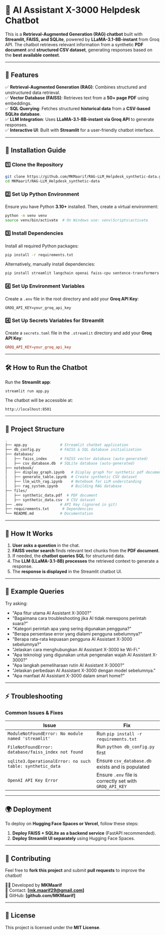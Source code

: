 ﻿
# 🤖 AI Assistant X-3000 Helpdesk Chatbot

This is a **Retrieval-Augmented Generation (RAG) chatbot** built with **Streamlit, FAISS, and SQLite**, powered by **LLaMA-3.1-8B-instant** from Groq API. The chatbot retrieves relevant information from a synthetic **PDF document** and **structured CSV dataset**, generating responses based on the **best available context**.

---

## 📌 Features
✅ **Retrieval-Augmented Generation (RAG)**: Combines structured and unstructured data retrieval.  
✅ **Vector Database (FAISS)**: Retrieves text from a **50+ page PDF** using embeddings.  
✅ **SQL Querying**: Fetches structured **historical data** from a **CSV-based SQLite database**.  
✅ **LLM Integration**: Uses **LLaMA-3.1-8B-instant via Groq API** to generate responses.  
✅ **Interactive UI**: Built with **Streamlit** for a user-friendly chatbot interface.  

---

## 🚀 **Installation Guide**
### **1️⃣ Clone the Repository**
```bash
git clone https://github.com/MKMaarif/RAG-LLM_Helpdesk_synthetic-data.git
cd MKMaarif/RAG-LLM_Helpdesk_synthetic-data
```

### **2️⃣ Set Up Python Environment**
Ensure you have Python **3.10+** installed. Then, create a virtual environment:

```bash
python -m venv venv
source venv/bin/activate  # On Windows use: venv\Scripts\activate
```

### **3️⃣ Install Dependencies**
Install all required Python packages:

```bash
pip install -r requirements.txt
```

Alternatively, manually install dependencies:

```bash
pip install streamlit langchain openai faiss-cpu sentence-transformers pandas sqlite3 pymupdf
```

### **4️⃣ Set Up Environment Variables**
Create a `.env` file in the root directory and add your **Groq API Key**:

```env
GROQ_API_KEY=your_groq_api_key
```

### **4️⃣ Set Up Secrets Variables for Streamlit**
Create a `secrets.toml` file in the `.streamlit` directory and add your **Groq API Key**:

```toml
GROQ_API_KEY=your_groq_api_key
```

---

## 🛠 **How to Run the Chatbot**

Run the **Streamlit app**:
```bash
streamlit run app.py
```

The chatbot will be accessible at:
```
http://localhost:8501
```

---

## 📜 **Project Structure**
```bash
.
├── app.py               # Streamlit chatbot application
├── db_config.py         # FAISS & SQL database initialization
├── database/
│   ├── faiss_index      # FAISS vector database (auto-generated)
│   ├── csv_database.db  # SQLite database (auto-generated)
├── notebook/
│   ├── display_graph.ipynb   # Display graph for synthetic pdf document
│   ├── generate_table.ipynb  # Create synthetic CSV dataset
│   ├── llm_with_rag.ipynb    # Notebook for LLM understanding
│   ├── rag_system.ipynb      # Building RAG database
├── files/
│   ├── synthetic_data.pdf  # PDF document
│   ├── synthetic_data.csv  # CSV dataset
├── .env                 # API Key (ignored in git)
├── requirements.txt      # Dependencies
└── README.md            # Documentation
```

---

## 🎯 **How It Works**
1. **User asks a question** in the chat.
2. **FAISS vector search** finds relevant text chunks from the **PDF document**.
3. If needed, the **chatbot queries SQL** for structured data.
4. The **LLM (LLaMA-3.1-8B) processes** the retrieved context to generate a response.
5. The **response is displayed** in the Streamlit chatbot UI.

---

## 📌 **Example Queries**
Try asking:
- "Apa fitur utama AI Assistant X-3000?"
- "Bagaimana cara troubleshooting jika AI tidak merespons perintah suara?"
- "Kategori perintah apa yang sering digunakan pengguna?"
- "Berapa persentase error yang dialami pengguna sebelumnya?"
- "Berapa rata-rata kepuasan pengguna AI Assistant X-3000 sebelumnya?"
- "Jelaskan cara menghubungkan AI Assistant X-3000 ke Wi-Fi."
- "Apa teknologi yang digunakan untuk pengenalan wajah AI Assistant X-3000?"
- "Apa langkah pemeliharaan rutin AI Assistant X-3000?"
- "Jelaskan perbedaan AI Assistant X-3000 dengan model sebelumnya."
- "Apa manfaat AI Assistant X-3000 dalam smart home?"

---

## ⚡ **Troubleshooting**
### **Common Issues & Fixes**
| Issue | Fix |
|-------|-----|
| `ModuleNotFoundError: No module named 'streamlit'` | Run `pip install -r requirements.txt` |
| `FileNotFoundError: database/faiss_index not found` | Run `python db_config.py` first |
| `sqlite3.OperationalError: no such table: synthetic_data` | Ensure `csv_database.db` exists and is populated |
| `OpenAI API Key Error` | Ensure `.env` file is correctly set with `GROQ_API_KEY` |

---

## 🌍 **Deployment**
To deploy on **Hugging Face Spaces or Vercel**, follow these steps:
1. **Deploy FAISS + SQLite as a backend service** (FastAPI recommended).
2. **Deploy Streamlit UI separately** using Hugging Face Spaces.

---

## 🎉 **Contributing**
Feel free to **fork this project** and submit **pull requests** to improve the chatbot!

👨‍💻 Developed by **MKMaarif**  
📧 Contact: **[mk.maarif29@gmail.com]**  
🔗 GitHub: **[github.com/MKMaarif]**

---

## 📜 **License**
This project is licensed under the **MIT License**.
```
